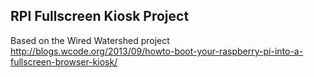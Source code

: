 RPI Fullscreen Kiosk Project
----------

Based on the Wired Watershed project <br>
http://blogs.wcode.org/2013/09/howto-boot-your-raspberry-pi-into-a-fullscreen-browser-kiosk/
